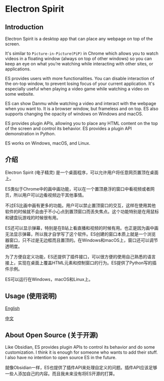 # Electron Spirit

## Introduction

Electron Spirit is a desktop app that can place any webpage on top of the screen.

It's similar to `Picture-in-Picture(PiP)` in Chrome which allows you to watch videos in a floating window (always on top of other windows) so you can keep an eye on what you’re watching while interacting with other sites, or applications.

ES provides users with more functionalities. You can disable interaction of the on-top window, to prevent losing focus of your current application. It's especially useful when playing a video game while watching a video on some website. 

ES can show Danmu while watching a video and interact with the webpage when you want to. It is a browser window, but frameless and on top. ES also supports changing the opacity of windows on Windows and macOS.

ES provides plugin APIs, allowing you to place any HTML content on the top of the screen and control its behavior. ES provides a plugin API demonstration in Python.

ES works on Windows, macOS, and Linux.

## 介绍

Electron Spirit (电子精灵) 是一个桌面程序，可以允许用户将任意网页置顶在桌面上。

ES类似于Chrome中的画中画功能，可以在一个置顶悬浮的窗口中看视频或者网页，所以用户可以边看视频边干其他事情。

不过ES比画中画有更多的功能。用户可以禁止置顶窗口的交互，这样在使用其他软件的时候就不会由于不小心点到置顶窗口而丢失焦点。这个功能特别是在用鼠标和键盘玩游戏的时候很有用。

ES还可以显示弹幕，特别是在B站上看直播和视频的时候有用。也正是因为画中画无法显示弹幕，所以我才自学写了这个软件。ES创建的窗口本质上就是一个浏览器窗口，只不过是无边框而且置顶的。在Windows和macOS上，窗口还可以调节透明度。

为了方便自定义功能，ES还提供了插件接口，可以很方便的使用自己熟悉的语言接上，实现在桌面上覆盖HTML元素和控制窗口的行为。ES提供了Python写的插件示例。

ES可以运行在Windows，macOS和Linux上。

## Usage (使用说明)

[English](docs/en/USAGE.md)

[中文](docs/zh/USAGE.md)

## About Open Source (关于开源)

Like Obsidian, ES provides plugin APIs to control its behavior and do some customization. I think it is enough for someone who wants to add their stuff. I also have no intention to open source ES in the future.

就像Obsidian一样，ES也提供了插件API来处理自定义的问题。插件API应该足够一些人添加自己的内容。而且我未来没有将ES开源的打算。
